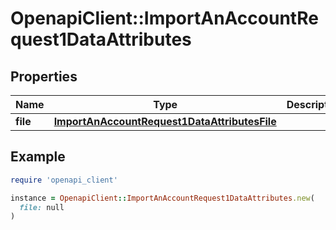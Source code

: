 # OpenapiClient::ImportAnAccountRequest1DataAttributes

## Properties

| Name | Type | Description | Notes |
| ---- | ---- | ----------- | ----- |
| **file** | [**ImportAnAccountRequest1DataAttributesFile**](ImportAnAccountRequest1DataAttributesFile.md) |  |  |

## Example

```ruby
require 'openapi_client'

instance = OpenapiClient::ImportAnAccountRequest1DataAttributes.new(
  file: null
)
```

